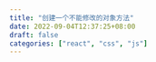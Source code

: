 ```yaml
---
title: "创建一个不能修改的对象方法"
date: 2022-09-04T12:37:25+08:00
draft: false
categories: ["react", "css", "js"]
---
```

